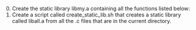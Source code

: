 0.	Create the static library libmy.a containing all the functions listed below:
1.	Create a script called create_static_lib.sh that creates a static library called liball.a from all the .c files that are in the current directory.
